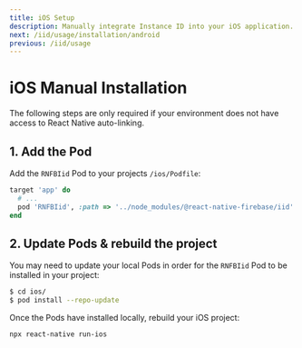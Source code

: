 ```yaml
---
title: iOS Setup
description: Manually integrate Instance ID into your iOS application.
next: /iid/usage/installation/android
previous: /iid/usage
---
```


# iOS Manual Installation

The following steps are only required if your environment does not have access to React Native
auto-linking.

## 1. Add the Pod

Add the `RNFBIid` Pod to your projects `/ios/Podfile`:

```ruby
target 'app' do
  # ...
  pod 'RNFBIid', :path => '../node_modules/@react-native-firebase/iid'
end
```

## 2. Update Pods & rebuild the project

You may need to update your local Pods in order for the `RNFBIid` Pod to be installed in your project:

```bash
$ cd ios/
$ pod install --repo-update
```

Once the Pods have installed locally, rebuild your iOS project:

```bash
npx react-native run-ios
```
